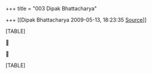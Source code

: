 +++
title = "003 Dipak Bhattacharya"

+++
[[Dipak Bhattacharya	2009-05-13, 18:23:35 [Source](https://groups.google.com/g/bvparishat/c/P0S1et8eeGE)]]



[TABLE]





[TABLE]

